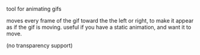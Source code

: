 tool for animating gifs

moves every frame of the gif toward the the left or right, to make it appear as if the gif is moving.
useful if you have a static animation, and want it to move.

(no transparency support)
